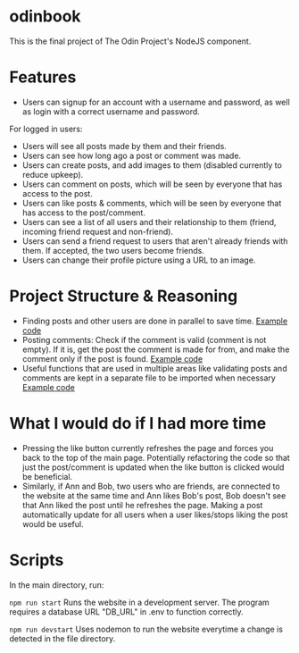 # odinbook

This is the final project of The Odin Project's NodeJS component.

# Features

- Users can signup for an account with a username and password, as well as login with a correct username and password.

For logged in users:

- Users will see all posts made by them and their friends.
- Users can see how long ago a post or comment was made.
- Users can create posts, and add images to them (disabled currently to reduce upkeep).
- Users can comment on posts, which will be seen by everyone that has access to the post.
- Users can like posts & comments, which will be seen by everyone that has access to the post/comment.
- Users can see a list of all users and their relationship to them (friend, incoming friend request and non-friend).
- Users can send a friend request to users that aren't already friends with them. If accepted, the two users become friends.
- Users can change their profile picture using a URL to an image.

# Project Structure & Reasoning

- Finding posts and other users are done in parallel to save time. [Example code](https://github.com/cbj252/odinbook/blob/main/controllers/mainController.js#L17)
- Posting comments: Check if the comment is valid (comment is not empty). If it is, get the post the comment is made for from, and make the comment only if the post is found. [Example code](https://github.com/cbj252/odinbook/blob/main/controllers/mainController.js#L128)
- Useful functions that are used in multiple areas like validating posts and comments are kept in a separate file to be
  imported when necessary [Example code](https://github.com/cbj252/odinbook/blob/main/controllers/helperFunc.js)

# What I would do if I had more time

- Pressing the like button currently refreshes the page and forces you back to the top of the main page. Potentially refactoring the code so that just the post/comment is updated when the like button is clicked would be beneficial.
- Similarly, if Ann and Bob, two users who are friends, are connected to the website at the same time and Ann likes Bob's post, Bob doesn't see that Ann liked the post until he refreshes the page. Making a post automatically update for all users when a user likes/stops liking the post would be useful.

# Scripts

In the main directory, run:

`npm run start`
Runs the website in a development server.
The program requires a database URL "DB_URL" in .env to function correctly.

`npm run devstart`
Uses nodemon to run the website everytime a change is detected in the file directory.
